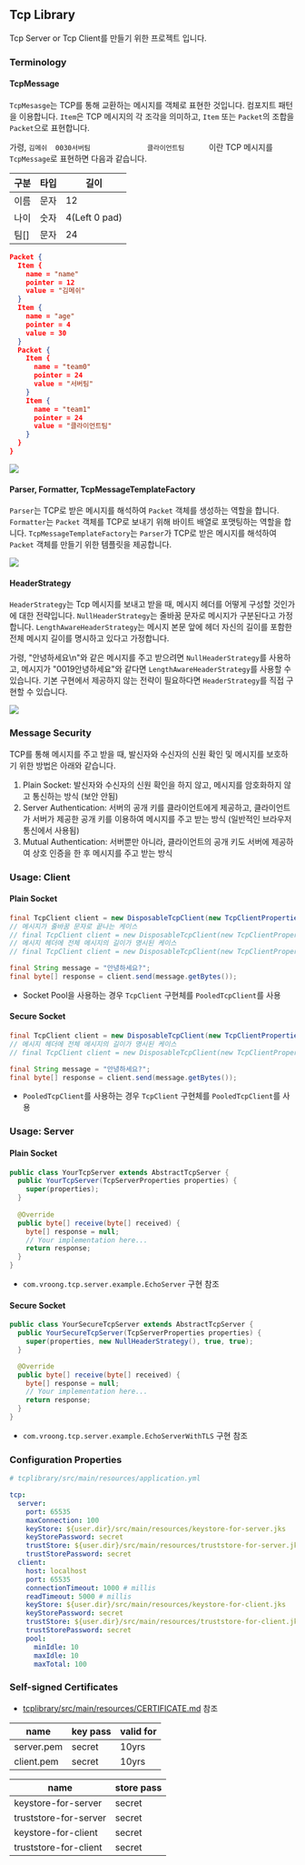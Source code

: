 ## Tcp Library

Tcp Server or Tcp Client를 만들기 위한 프로젝트 입니다.

### Terminology

#### TcpMessage

`TcpMesasge`는 TCP를 통해 교환하는 메시지를 객체로 표현한 것입니다. 컴포지트 패턴을 이용합니다. `Item`은 TCP 메시지의 각 조각을 의미하고, `Item` 또는 `Packet`의 조합을 `Packet`으로 표현합니다. 

가령, `김메쉬  0030서버팀              클라이언트팀      `이란 TCP 메시지를 `TcpMessage`로 표현하면 다음과 같습니다.

구분|타입|길이
---|---|---
이름|문자|12
나이|숫자|4(Left 0 pad)
팀[]|문자|24


```json
Packet {
  Item {
    name = "name"
    pointer = 12
    value = "김메쉬"
  }
  Item {
    name = "age"
    pointer = 4
    value = 30
  }
  Packet {
    Item {
      name = "team0"
      pointer = 24
      value = "서버팀"
    }
    Item {
      name = "team1"
      pointer = 24
      value = "클라이언트팀"
    }
  } 
}
```

![](https://plantuml-server.kkeisuke.dev/svg/TP1D2y8m38Rl_HLX9p_OqFiOWYT1HL2ybouRnNwC9VCY_dSxrx4XU4lUlddofZjYsN9dZH3QCRQLL0WtrPoGIDO8UQwyRRn3nqK1Bm6mXYktsjLG8v-bnSNoApwzBe6Y51qkrCDhOFV-Y_ykYICJvovDzmiQjEXvzirIl8LGHXB1HQe7yfYED6D8fsrZq8QaDB-Wpvp2KHFdarg07OhzU1rDy0EZ3MY3ilfF3UuO8jacuDEkIGj8DbcsIcO-8NReol2z7m00.svg)

#### Parser, Formatter, TcpMessageTemplateFactory

`Parser`는 TCP로 받은 메시지를 해석하여 `Packet` 객체를 생성하는 역할을 합니다. `Formatter`는 `Packet` 객체를 TCP로 보내기 위해 바이트 배열로 포맷팅하는 역할을 합니다. `TcpMessageTemplateFactory`는 `Parser`가 TCP로 받은 메시지를 해석하여 `Packet` 객체를 만들기 위한 템플릿을 제공합니다.

![](https://plantuml-server.kkeisuke.dev/svg/bLBDQiCm3BxxANJCsD8d2APGw6c37deREwYkMipYsCXQeOoz-np7QKhRC7QoyAVlHxANKP3boxLAsKw83sW8rfuTYk2k9VXM0CzmydOFQ0m5gGfA38UnUb8_3_YfesbEDbhnhFMrqa2iDcW-IKQPtkv6Q8CSQIP6nXX2FXxn6ERiCsTq3wD7rZ0jnWW5AlGUJ0BMXPOSTHAdN2ztkwhXrKPfjYQyKOnu90rkA5RU1T_r_Bzc-V_69xijfPWej4QJvZwNiUyo6QRKLEtEGkyV81Sawweo_sAXfxUylXpogXAxhlLy0AMMrEtJ1_i5.svg)


#### HeaderStrategy

`HeaderStrategy`는 Tcp 메시지를 보내고 받을 때, 메시지 헤더를 어떻게 구성할 것인가에 대한 전략입니다. `NullHeaderStrategy`는 줄바꿈 문자로 메시지가 구분된다고 가정합니다. `LengthAwareHeaderStrategy`는 메시지 본문 앞에 헤더 자신의 길이를 포함한 전체 메시지 길이를 명시하고 있다고 가정합니다.

가령, "안녕하세요\n"와 같은 메시지를 주고 받으려면 `NullHeaderStrategy`를 사용하고, 메시지가 "0019안녕하세요"와 같다면 `LengthAwareHeaderStrategy`를 사용할 수 있습니다. 기본 구현에서 제공하지 않는 전략이 필요하다면 `HeaderStrategy`를 직접 구현할 수 있습니다.

![](https://plantuml-server.kkeisuke.dev/svg/ZL91RiCW4BppYZtQQlo5AbKkhLIrX_HMvK1WQoDXZ9Qr8olAtqlNhKoY77e2PfUPsO5jOaqyzbuf5nZfInk4PzGMQS-a6TiPpWhW0Oupu-S1ADUgbn17pdNKlG18jVHCWxDm8iTOlO-yzWX4cp-Eus3dMbsKCbwd1AyOMkwUJfhmHjdrqMEFWTCzJmtaemij-AZjhjCaM1u3EcbUU0NygIPaCCkwQh-DtlzVz5Acz67Y7cb2-Wr8XfSugxe4XbYU2Gsw2Si8Dr269S5SgUoyoswkdo5XiDMobmkhcQPvlF6jLeuxHRNDLFa3V0C0.svg)


### Message Security

TCP를 통해 메시지를 주고 받을 때, 발신자와 수신자의 신원 확인 및 메시지를 보호하기 위한 방법은 아래와 같습니다.

1. Plain Socket: 발신자와 수신자의 신원 확인을 하지 않고, 메시지를 암호화하지 않고 통신하는 방식 (보안 안됨)
2. Server Authentication: 서버의 공개 키를 클라이언트에게 제공하고, 클라이언트가 서버가 제공한 공개 키를 이용하여 메시지를 주고 받는 방식 (일반적인 브라우저 통신에서 사용됨)
3. Mutual Authentication: 서버뿐만 아니라, 클라이언트의 공개 키도 서버에 제공하여 상호 인증을 한 후 메시지를 주고 받는 방식

### Usage: Client

#### Plain Socket

```java
final TcpClient client = new DisposableTcpClient(new TcpClientProperties());
// 메시지가 줄바꿈 문자로 끝나는 케이스
// final TcpClient client = new DisposableTcpClient(new TcpClientProperties(), new NullHeaderStrategy(), false);
// 메시지 헤더에 전체 메시지의 길이가 명시된 케이스
// final TcpClient client = new DisposableTcpClient(new TcpClientProperties(), new LengthAwareHeaderStrategy(), false);

final String message = "안녕하세요?";
final byte[] response = client.send(message.getBytes());
```
- Socket Pool을 사용하는 경우 `TcpClient` 구현체를 `PooledTcpClient`를 사용


#### Secure Socket

```java
final TcpClient client = new DisposableTcpClient(new TcpClientProperties(), new NullHeaderStrategy(), true);
// 메시지 헤더에 전체 메시지의 길이가 명시된 케이스
// final TcpClient client = new DisposableTcpClient(new TcpClientProperties(), new LengthAwareHeaderStrategy(), true);

final String message = "안녕하세요?";
final byte[] response = client.send(message.getBytes());
```
- `PooledTcpClient`를 사용하는 경우 `TcpClient` 구현체를 `PooledTcpClient`를 사용

### Usage: Server

#### Plain Socket

```java
public class YourTcpServer extends AbstractTcpServer {
  public YourTcpServer(TcpServerProperties properties) {
    super(properties);
  }
  
  @Override
  public byte[] receive(byte[] received) {
    byte[] response = null;
    // Your implementation here...
    return response;
  }
}
```
- `com.vroong.tcp.server.example.EchoServer` 구현 참조

#### Secure Socket

```java
public class YourSecureTcpServer extends AbstractTcpServer {
  public YourSecureTcpServer(TcpServerProperties properties) {
    super(properties, new NullHeaderStrategy(), true, true);
  }

  @Override
  public byte[] receive(byte[] received) {
    byte[] response = null;
    // Your implementation here...
    return response;
  }
}
```
- `com.vroong.tcp.server.example.EchoServerWithTLS` 구현 참조

### Configuration Properties

```yaml
# tcplibrary/src/main/resources/application.yml

tcp:
  server:
    port: 65535
    maxConnection: 100
    keyStore: ${user.dir}/src/main/resources/keystore-for-server.jks
    keyStorePassword: secret
    trustStore: ${user.dir}/src/main/resources/truststore-for-server.jks
    trustStorePassword: secret
  client:
    host: localhost
    port: 65535
    connectionTimeout: 1000 # millis
    readTimeout: 5000 # millis
    keyStore: ${user.dir}/src/main/resources/keystore-for-client.jks
    keyStorePassword: secret
    trustStore: ${user.dir}/src/main/resources/truststore-for-client.jks
    trustStorePassword: secret
    pool:
      minIdle: 10
      maxIdle: 10
      maxTotal: 100
```

### Self-signed Certificates

- [tcplibrary/src/main/resources/CERTIFICATE.md](src/main/resources/CERTIFICATE.md) 참조

name|key pass|valid for
---|---|---
server.pem|secret|10yrs
client.pem|secret|10yrs

name|store pass
---|---
keystore-for-server|secret
truststore-for-server|secret
keystore-for-client|secret
truststore-for-client|secret
